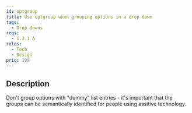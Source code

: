 ```yaml
---
id: optgroup
title: Use optgroup when grouping options in a drop down
tags:
  - Drop downs
reqs:
  - 1.3.1 A
roles:
  - Tech
  - Design
prio: 199
---
```


## Description

Don't group options with "dummy" list entries - it's important that the groups can be semantically identified for people using assitive technology.
